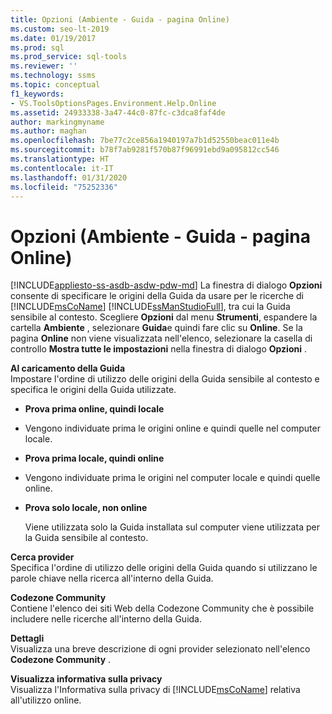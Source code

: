 ```yaml
---
title: Opzioni (Ambiente - Guida - pagina Online)
ms.custom: seo-lt-2019
ms.date: 01/19/2017
ms.prod: sql
ms.prod_service: sql-tools
ms.reviewer: ''
ms.technology: ssms
ms.topic: conceptual
f1_keywords:
- VS.ToolsOptionsPages.Environment.Help.Online
ms.assetid: 24933338-3a47-44c0-87fc-c3dca8faf4de
author: markingmyname
ms.author: maghan
ms.openlocfilehash: 7be77c2ce856a1940197a7b1d52550beac011e4b
ms.sourcegitcommit: b78f7ab9281f570b87f96991ebd9a095812cc546
ms.translationtype: HT
ms.contentlocale: it-IT
ms.lasthandoff: 01/31/2020
ms.locfileid: "75252336"
---
```

# <a name="options-environment---help---online-page"></a>Opzioni (Ambiente - Guida - pagina Online)
[!INCLUDE[appliesto-ss-asdb-asdw-pdw-md](../../includes/appliesto-ss-asdb-asdw-pdw-md.md)]
La finestra di dialogo **Opzioni** consente di specificare le origini della Guida da usare per le ricerche di [!INCLUDE[msCoName](../../includes/msconame_md.md)] [!INCLUDE[ssManStudioFull](../../includes/ssmanstudiofull-md.md)], tra cui la Guida sensibile al contesto. Scegliere **Opzioni** dal menu **Strumenti**, espandere la cartella **Ambiente** , selezionare **Guida**e quindi fare clic su **Online**. Se la pagina **Online** non viene visualizzata nell'elenco, selezionare la casella di controllo **Mostra tutte le impostazioni** nella finestra di dialogo **Opzioni** .  
  
**Al caricamento della Guida**  
Impostare l'ordine di utilizzo delle origini della Guida sensibile al contesto e specifica le origini della Guida utilizzate.  
  
-   **Prova prima online, quindi locale**  
  
-   Vengono individuate prima le origini online e quindi quelle nel computer locale.  
  
-   **Prova prima locale, quindi online**  
  
-   Vengono individuate prima le origini nel computer locale e quindi quelle online.  
  
-   **Prova solo locale, non online**  
  
    Viene utilizzata solo la Guida installata sul computer viene utilizzata per la Guida sensibile al contesto.  
  
**Cerca provider**  
Specifica l'ordine di utilizzo delle origini della Guida quando si utilizzano le parole chiave nella ricerca all'interno della Guida.  
  
**Codezone Community**  
Contiene l'elenco dei siti Web della Codezone Community che è possibile includere nelle ricerche all'interno della Guida.  
  
**Dettagli**  
Visualizza una breve descrizione di ogni provider selezionato nell'elenco **Codezone Community** .  
  
**Visualizza informativa sulla privacy**  
Visualizza l'Informativa sulla privacy di [!INCLUDE[msCoName](../../includes/msconame_md.md)] relativa all'utilizzo online.  
  
